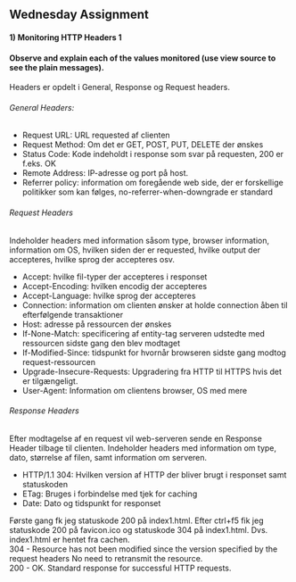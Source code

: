 ## Wednesday Assignment

#### 1) Monitoring HTTP Headers 1
#### Observe and explain each of the values monitored (use view source to see the plain messages).

Headers er opdelt i General, Response og Request headers. 

###### General Headers:
* Request URL: URL requested af clienten
* Request Method: Om det er GET, POST, PUT, DELETE der ønskes
* Status Code: Kode indeholdt i response som svar på requesten, 200 er f.eks. OK
* Remote Address: IP-adresse og port på host.
* Referrer policy: information om foregående web side, der er forskellige politikker som kan følges, no-referrer-when-downgrade er standard

###### Request Headers  
Indeholder headers med information såsom type, browser information, information om OS, hvilken siden der er requested, hvilke output der accepteres, hvilke sprog der accepteres osv. 

* Accept: hvilke fil-typer der accepteres i responset
* Accept-Encoding: hvilken encodig der accepteres
* Accept-Language: hvilke sprog der accepteres
* Connection: information om clienten ønsker at holde connection åben til efterfølgende transaktioner
* Host: adresse på ressourcen der ønskes
* If-None-Match: specificering af entity-tag serveren udstedte med ressourcen sidste gang den blev modtaget
* If-Modified-Since: tidspunkt for hvornår browseren sidste gang modtog request-ressourcen
* Upgrade-Insecure-Requests: Upgradering fra HTTP til HTTPS hvis det er tilgængeligt.
* User-Agent: Information om clientens browser, OS med mere

###### Response Headers  
Efter modtagelse af en request vil web-serveren sende en Response Header tilbage til clienten. Indeholder headers med information om type, dato, størrelse af filen, samt information om serveren. 

* HTTP/1.1 304: Hvilken version af HTTP der bliver brugt i responset samt statuskoden
* ETag: Bruges i forbindelse med tjek for caching
* Date: Dato og tidspunkt for responset


Første gang fk jeg statuskode 200 på index1.html. Efter ctrl+f5 fik jeg statuskode 200 på favicon.ico og statuskode 304 på index1.html. Dvs. index1.html er hentet fra cachen.  
304 - Resource has not been modified since the version specified by the request headers No need to retransmit the resource.  
200 - OK. Standard response for successful HTTP requests.  

